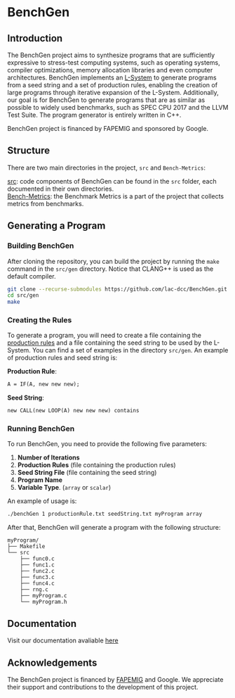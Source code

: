 # BenchGen

## Introduction
The BenchGen project aims to synthesize programs that are sufficiently expressive to stress-test computing systems, such as operating systems, compiler optimizations, memory allocation libraries and even computer architectures.
BenchGen implements an [L-System](https://en.wikipedia.org/wiki/L-system) to generate programs from a seed string and a set of production rules, enabling the creation of large programs through iterative expansion of the L-System. Additionally, our goal is for BenchGen to generate programs that are as similar as possible to widely used benchmarks, such as SPEC CPU 2017 and the LLVM Test Suite.
The program generator is entirely written in C++.

BenchGen project is financed by FAPEMIG and sponsored by Google.

## Structure
There are two main directories in the project, `src` and `Bench-Metrics`: 

[src](./src/): code components of BenchGen can be found in the `src` folder, each documented in their own directories. \
[Bench-Metrics](./Bench-Metrics): the Benchmark Metrics is a part of the project that collects metrics from benchmarks.

## Generating a Program

### Building BenchGen
After cloning the repository, you can build the project by running the `make` command in the `src/gen` directory. Notice that CLANG++ is used as the default compiler.
```bash
git clone --recurse-submodules https://github.com/lac-dcc/BenchGen.git
cd src/gen
make
```

### Creating the Rules
To generate a program, you will need to create a file containing the [production rules](https://en.wikipedia.org/wiki/Production_(computer_science)) and a file containing the seed string to be used by the L-System.
You can find a set of examples in the directory `src/gen`. An example of production rules and seed string is:

**Production Rule**: 
```txt
A = IF(A, new new new);
```

**Seed String**: 
```txt
new CALL(new LOOP(A) new new new) contains
```
### Running BenchGen
To run BenchGen, you need to provide the following five parameters:

1. **Number of Iterations**
2. **Production Rules** (file containing the production rules)
3. **Seed String File** (file containing the seed string)
4. **Program Name**
5. **Variable Type**. (`array` or `scalar`)
   
An example of usage is:
``` bash
./benchGen 1 productionRule.txt seedString.txt myProgram array
```
After that, BenchGen will generate a program with the following structure:

```
myProgram/
├── Makefile
└── src
    ├── func0.c
    ├── func1.c
    ├── func2.c
    ├── func3.c
    ├── func4.c
    ├── rng.c
    ├── myProgram.c
    └── myProgram.h
```

## Documentation
Visit our documentation avaliable [here](https://benchgen.github.io/index.html)

## Acknowledgements

The BenchGen project is financed by [FAPEMIG](http://www.fapemig.br/pt/) and Google. We appreciate their support and contributions to the development of this project.
